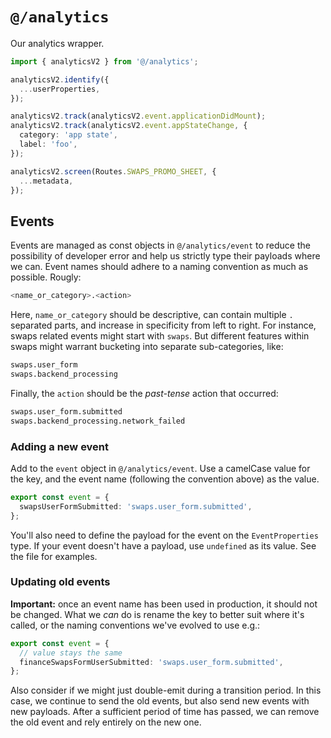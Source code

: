 # `@/analytics`

Our analytics wrapper.

```typescript
import { analyticsV2 } from '@/analytics';

analyticsV2.identify({
  ...userProperties,
});

analyticsV2.track(analyticsV2.event.applicationDidMount);
analyticsV2.track(analyticsV2.event.appStateChange, {
  category: 'app state',
  label: 'foo',
});

analyticsV2.screen(Routes.SWAPS_PROMO_SHEET, {
  ...metadata,
});
```

## Events

Events are managed as const objects in `@/analytics/event` to reduce the possibility of developer
error and help us strictly type their payloads where we can. Event names should
adhere to a naming convention as much as possible. Rougly:

```bash
<name_or_category>.<action>
```

Here, `name_or_category` should be descriptive, can contain multiple `.` separated
parts, and increase in specificity from left to right. For instance, swaps
related events might start with `swaps`. But different features within swaps
might warrant bucketing into separate sub-categories, like:

```bash
swaps.user_form
swaps.backend_processing
```

Finally, the `action` should be the _past-tense_ action that occurred:

```bash
swaps.user_form.submitted
swaps.backend_processing.network_failed
```

### Adding a new event

Add to the `event` object in `@/analytics/event`. Use a camelCase value for the
key, and the event name (following the convention above) as the value.

```typescript
export const event = {
  swapsUserFormSubmitted: 'swaps.user_form.submitted',
};
```

You'll also need to define the payload for the event on the `EventProperties` type. If your event doesn't have a payload, use `undefined` as its value. See the file for examples.

### Updating old events

**Important:** once an event name has been used in production, it should not be
changed. What we _can_ do is rename the key to better suit where it's called, or
the naming conventions we've evolved to use e.g.:

```typescript
export const event = {
  // value stays the same
  financeSwapsFormUserSubmitted: 'swaps.user_form.submitted',
};
```

Also consider if we might just double-emit during a transition period. In this
case, we continue to send the old events, but also send new events with new
payloads. After a sufficient period of time has passed, we can remove the old
event and rely entirely on the new one.
